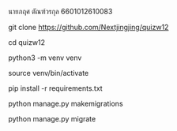 นายภฤศ ตัณฑ์วรกุล 6601012610083

git clone https://github.com/Nextjingjing/quizw12

cd quizw12

python3 -m venv venv

source venv/bin/activate

pip install -r requirements.txt

python manage.py makemigrations

python manage.py migrate
